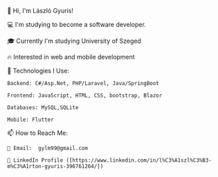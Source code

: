 👋 Hi, I'm László Gyuris!

💻 I'm studying to become a software developer.

🎓 Currently I'm studying University of Szeged

🔥 Interested in web and mobile development

🔧 Technologies I Use:

    Backend: C#/Asp.Net, PHP/Laravel, Java/SpringBoot
    
    Frontend: JavaScript, HTML, CSS, bootstrap, Blazor
    
    Databases: MySQL,SQLite
    
    Mobile: Flutter
    
📫 How to Reach Me:

    📧 Email:  gylm99@gmail.com
    
    💼 LinkedIn Profile ([https://www.linkedin.com/in/l%C3%A1szl%C3%B3-m%C3%A1rton-gyuris-396761264/])
<!--
**gylm99/gylm99** is a ✨ _special_ ✨ repository because its `README.md` (this file) appears on your GitHub profile.

Here are some ideas to get you started:

- 🔭 I’m currently working on ...
- 🌱 I’m currently learning ...
- 👯 I’m looking to collaborate on ...
- 🤔 I’m looking for help with ...
- 💬 Ask me about ...
- 📫 How to reach me: ...
- 😄 Pronouns: ...
- ⚡ Fun fact: ...
-->
